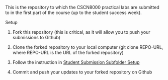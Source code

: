 This is the repository to which the CSCN8000 practical labs are submitted to in the first part of the course (up to the student success week).

Setup

1. Fork this repository (this is critical, as it will allow you to push your submissions to Github)

2. Clone the forked repository to your local computer (git clone REPO-URL, where REPO-URL is the URL of the forked 
    repository)
  
3. Follow the instruction in [Student Submission Subfolder Setup](https://github.com/aaiml/CSCN8000-lab-submissions/blob/main/students-submissions/readme.md)

4. Commit and push your updates to your forked repository on Github


